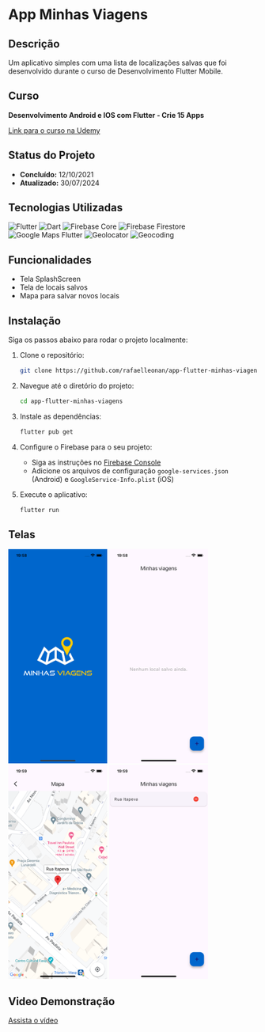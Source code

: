 # App Minhas Viagens

## Descrição

Um aplicativo simples com uma lista de localizações salvas que foi desenvolvido durante o curso de Desenvolvimento Flutter Mobile.

## Curso

**Desenvolvimento Android e IOS com Flutter - Crie 15 Apps**

[Link para o curso na Udemy](https://www.udemy.com/course/desenvolvimento-android-e-ios-com-flutter/?couponCode=MCLARENT71824)

## Status do Projeto

- **Concluído:** 12/10/2021
- **Atualizado:** 30/07/2024

## Tecnologias Utilizadas

![Flutter](https://img.shields.io/badge/Flutter-3.22.2-blue)
![Dart](https://img.shields.io/badge/Dart-3.4.3-blue)
![Firebase Core](https://img.shields.io/badge/Firebase_Core-^3.2.0-orange)
![Firebase Firestore](https://img.shields.io/badge/Firebase_Firestore-^5.1.0-orange)
![Google Maps Flutter](https://img.shields.io/badge/google_maps_flutter-^2.7.0-green?logo=google-maps)
![Geolocator](https://img.shields.io/badge/geolocator-^12.0.0-green)
![Geocoding](https://img.shields.io/badge/geocoding-^2.0.0-green)

## Funcionalidades

- Tela SplashScreen
- Tela de locais salvos
- Mapa para salvar novos locais

## Instalação

Siga os passos abaixo para rodar o projeto localmente:

1. Clone o repositório:
    ```sh
    git clone https://github.com/rafaelleonan/app-flutter-minhas-viagens.git
    ```
2. Navegue até o diretório do projeto:
    ```sh
    cd app-flutter-minhas-viagens
    ```
3. Instale as dependências:
    ```sh
    flutter pub get
    ```
4. Configure o Firebase para o seu projeto:
   - Siga as instruções no [Firebase Console](https://console.firebase.google.com/)
   - Adicione os arquivos de configuração `google-services.json` (Android) e `GoogleService-Info.plist` (iOS)

5. Execute o aplicativo:
    ```sh
    flutter run
    ```

## Telas
<p>
  <img src="assets/images/simulator_screenshot_iphone13_ios16_4_splashscreen.png" alt="Tela SplashScreen" width="200"/>
  <img src="assets/images/simulator_screenshot_iphone13_ios16_4_tela_lista_de_locais.png" alt="Tela lista de locais" width="200"/>
  <img src="assets/images/simulator_screenshot_iphone13_ios16_4_tela_mapa.png" alt="Tela de mapa" width="200"/>
  <img src="assets/images/simulator_screenshot_iphone13_ios16_4_locais_salvos.png" alt="Tela de locais salvos" width="200"/>
</p>

## Video Demonstração
[Assista o vídeo](https://uc75ce27b5d64b78fd08fc701b76.dl.dropboxusercontent.com/cd/0/inline/CXzLHR3HAhaA6Ke9t98ht_gG0Hv16r0STUKwStInW-xk5XMesyNtC8dUMcyfnCYgcFhwy9Ce1Zus7tQBJuOl6apj7LmX_jZVO78Oxcqcz_xK9EeHDHBburvJZ3RKITd1sQmkPrFchu-X35Wv0cLk4Il4/file#)
